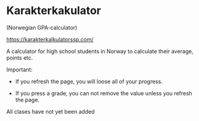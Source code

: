 # Karakterkakulator



(Norwegian GPA-calculator)

https://karakterkalkulatorssp.com/

A calculator for high school students in Norway to calculate their average, points etc.

Important: 

- If you refresh the page, you will loose all of your progress.


- If you press a grade, you can not remove the value unless you refresh the page.


All clases have not yet been added


